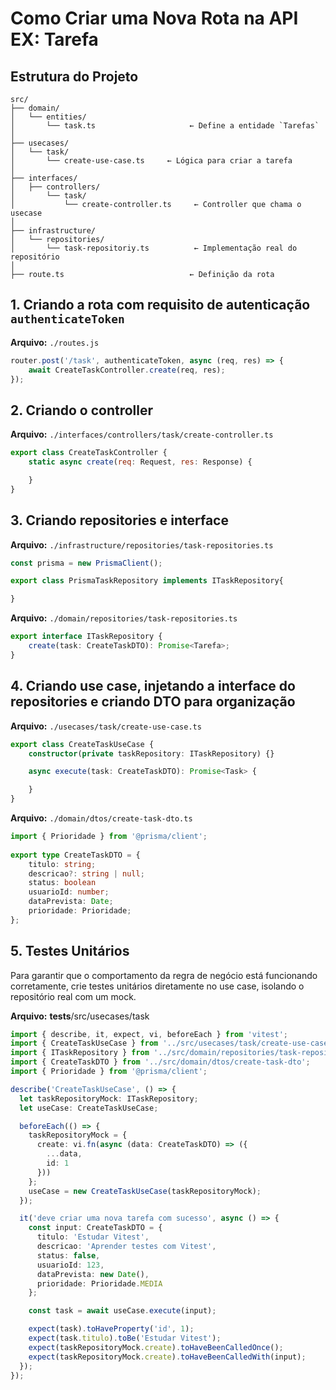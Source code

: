 # Como Criar uma Nova Rota na API EX: Tarefa

## Estrutura do Projeto

```psql
src/
├── domain/
│   └── entities/
│       └── task.ts                     ← Define a entidade `Tarefas`
│
├── usecases/
│   └── task/
│       └── create-use-case.ts     ← Lógica para criar a tarefa
│
├── interfaces/
│   ├── controllers/
│       └── task/
│           └── create-controller.ts     ← Controller que chama o usecase
│   
├── infrastructure/
│   └── repositories/
│       └── task-repositoriy.ts          ← Implementação real do repositório
│
├── route.ts                            ← Definição da rota

```

## 1. Criando a rota com requisito de autenticação `authenticateToken`

**Arquivo:** `./routes.js`

```ts
router.post('/task', authenticateToken, async (req, res) => {
    await CreateTaskController.create(req, res);
});
```

## 2. Criando o controller

**Arquivo:** `./interfaces/controllers/task/create-controller.ts`

```js
export class CreateTaskController {
    static async create(req: Request, res: Response) {

    }
}
```

## 3. Criando repositories e interface

**Arquivo:** `./infrastructure/repositories/task-repositories.ts`

```ts
const prisma = new PrismaClient();

export class PrismaTaskRepository implements ITaskRepository{

}
```

**Arquivo:** `./domain/repositories/task-repositories.ts`

```ts
export interface ITaskRepository {
    create(task: CreateTaskDTO): Promise<Tarefa>;
}
```

## 4. Criando use case, injetando a interface do repositories e criando DTO para organização

**Arquivo:** `./usecases/task/create-use-case.ts`

```ts
export class CreateTaskUseCase {
    constructor(private taskRepository: ITaskRepository) {}

    async execute(task: CreateTaskDTO): Promise<Task> {

    }
}
```

**Arquivo:** `./domain/dtos/create-task-dto.ts`

```ts
import { Prioridade } from '@prisma/client';
  
export type CreateTaskDTO = {
    titulo: string;
    descricao?: string | null;
    status: boolean
    usuarioId: number;
    dataPrevista: Date;
    prioridade: Prioridade; 
};
```

## 5. Testes Unitários

Para garantir que o comportamento da regra de negócio está funcionando corretamente, crie testes unitários diretamente no use case, isolando o repositório real com um mock.

**Arquivo:** __tests__/src/usecases/task

```ts
import { describe, it, expect, vi, beforeEach } from 'vitest';
import { CreateTaskUseCase } from '../src/usecases/task/create-use-case';
import { ITaskRepository } from '../src/domain/repositories/task-repository';
import { CreateTaskDTO } from '../src/domain/dtos/create-task-dto';
import { Prioridade } from '@prisma/client';

describe('CreateTaskUseCase', () => {
  let taskRepositoryMock: ITaskRepository;
  let useCase: CreateTaskUseCase;

  beforeEach(() => {
    taskRepositoryMock = {
      create: vi.fn(async (data: CreateTaskDTO) => ({
        ...data,
        id: 1
      }))
    };
    useCase = new CreateTaskUseCase(taskRepositoryMock);
  });

  it('deve criar uma nova tarefa com sucesso', async () => {
    const input: CreateTaskDTO = {
      titulo: 'Estudar Vitest',
      descricao: 'Aprender testes com Vitest',
      status: false,
      usuarioId: 123,
      dataPrevista: new Date(),
      prioridade: Prioridade.MEDIA
    };

    const task = await useCase.execute(input);

    expect(task).toHaveProperty('id', 1);
    expect(task.titulo).toBe('Estudar Vitest');
    expect(taskRepositoryMock.create).toHaveBeenCalledOnce();
    expect(taskRepositoryMock.create).toHaveBeenCalledWith(input);
  });
});
```